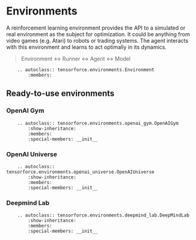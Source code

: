 Environments
============

A reinforcement learning environment provides the API to a simulated or real
environment as the subject for optimization. It could be anything from
video games (e.g. Atari) to robots or trading systems. The agent interacts
with this environment and learns to act optimally in its dynamics.

> Environment <-> Runner <-> Agent <-> Model

```eval_rst
    .. autoclass:: tensorforce.environments.Environment
        :members:
```


Ready-to-use environments
-------------------------

### OpenAI Gym

```eval_rst
    .. autoclass:: tensorforce.environments.openai_gym.OpenAIGym
        :show-inheritance:
        :members:
        :special-members: __init__
```

### OpenAI Universe

```eval_rst
    .. autoclass:: tensorforce.environments.openai_universe.OpenAIUniverse
        :show-inheritance:
        :members:
        :special-members: __init__
```

### Deepmind Lab

```eval_rst
    .. autoclass:: tensorforce.environments.deepmind_lab.DeepMindLab
        :show-inheritance:
        :members:
        :special-members: __init__
```
